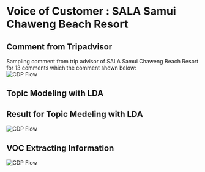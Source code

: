 # Voice of Customer : SALA Samui Chaweng Beach Resort     
## Comment from Tripadvisor     
Sampling comment from trip advisor of SALA Samui Chaweng Beach Resort for 13 comments which the comment shown below:    
![CDP Flow]()
## Topic Modeling with LDA     
## Result for Topic Medeling with LDA     
![CDP Flow]()
##  VOC Extracting Information     
![CDP Flow]()
